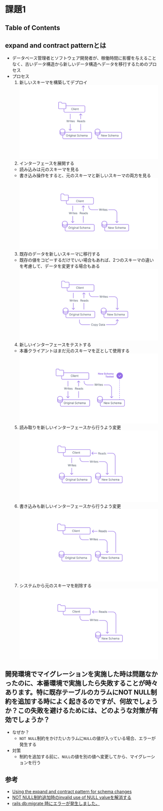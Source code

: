# 課題1

## Table of Contents
<!-- START doctoc -->
<!-- END doctoc -->

## expand and contract patternとは

- データベース管理者とソフトウェア開発者が、稼働時間に影響を与えることなく、古いデータ構造から新しいデータ構造へデータを移行するためのプロセス
- プロセス
  1. 新しいスキーマを構築してデプロイ
  ![](../../../assets/service_ope_migration_1.png)
  2. インターフェースを展開する
    - 読み込みは元のスキーマを見る
    - 書き込み操作をすると、元のスキーマと新しいスキーマの両方を見る
  ![](../../../assets/service_ope_migration_2.png)
  3. 既存のデータを新しいスキーマに移行する
    - 既存の値をコピーするだけでいい場合もあれば、2つのスキーマの違いを考慮して、データを変更する場合もある
  ![](../../../assets/service_ope_migration_3.png)
  4. 新しいインターフェースをテストする
    - 本番クライアントはまだ元のスキーマを正として使用する
  ![](../../../assets/service_ope_migration_4.png)
  5. 読み取りを新しいインターフェースから行うよう変更
  ![](../../../assets/service_ope_migration_5.png)
  6. 書き込みも新しいインターフェースから行うよう変更
  ![](../../../assets/service_ope_migration_6.png)
  7. システムから元のスキーマを削除する
  ![](../../../assets/service_ope_migration_7.png)

## 開発環境でマイグレーションを実施した時は問題なかったのに、本番環境で実施したら失敗することが時々あります。特に既存テーブルのカラムにNOT NULL制約を追加する時によく起きるのですが、何故でしょうか？この失敗を避けるためには、どのような対策が有効でしょうか？

- なぜか？
  - `NOT NULL`制約をかけたいカラムに`NULL`の値が入っている場合、エラーが発生する
- 対策
  - 制約を追加する前に、`NULL`の値を別の値へ変更してから、マイグレーションを行う

## 参考

- [Using the expand and contract pattern for schema changes](https://www.prisma.io/dataguide/types/relational/expand-and-contract-pattern)
- [NOT NULL制約追加時のinvalid use of NULL valueを解消する](https://www.tech-blog.startup-technology.com/2020/45eab0643a96ca9278d2/)
- [rails db:migrate 時にエラーが発生しました。](https://teratail.com/questions/250175?rss=all)